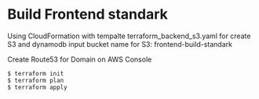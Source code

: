 # Build Frontend standark

Using CloudFormation with tempalte terraform_backend_s3.yaml for create S3 and dynamodb
input bucket name for S3: frontend-build-standark

Create Route53 for Domain on AWS Console

```
$ terraform init
$ terraform plan
$ terraform apply
```

